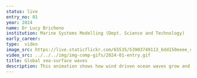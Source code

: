 ```yaml
---
status: live
entry_no: 01
year: 2024
name: Dr Lucy Bricheno
institution: Marine Systems Modelling (Dept. Science and Technology)
early_career: 
type:  video 
image_src: https://live.staticflickr.com/65535/53903749113_6dd150eeee_c_d.jpg
video_src: ../../../img/img-comp-gifs/2024-01-entry.gif
title: Global sea-surface waves 
description: This animation shows how wind driven ocean waves grow and move over the sea surface. The 'hot' colours red and orange show high waves, and areas with 'cold' colours (white and blue) are calm. Waves grow where the winds are strongest, generating long 'swell' waves which move across the ocean until reaching land. Large, periodic storms are seen to grow and dissipate in the North Pacific, North Atlantic, and Southern Ocean. The strongest storms and highest waves are seen in the winter.<br>At the poles, sea-ice grows in winter, this stops waves growing, as the wind cannot pass energy to the surface water, so waves are suppressed. In the Southern Ocean, the waters circulating around Antarctica, there is a stretch of water that is totally uninterrupted by land. Here, waves can grow very large without losing energy, so some of the largest waves in the world are observed.
---
```

